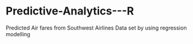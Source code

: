 # Predictive-Analytics---R
Predicted Air fares from Southwest Airlines Data set by using regression modelling
